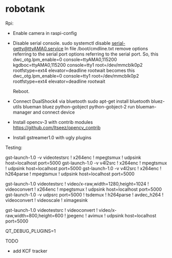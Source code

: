 # robotank

Rpi:
* Enable camera in raspi-config

* Disable serial console.
  sudo systemctl disable serial-getty@ttyAMA0.service
  In file /boot/cmdline.txt remove options referring to the serial port options referring to the serial port.
  So, this
    dwc_otg.lpm_enable=0 console=ttyAMA0,115200 kgdboc=ttyAMA0,115200 console=tty1 root=/dev/mmcblk0p2 rootfstype=ext4 elevator=deadline rootwait
  becomes this
    dwc_otg.lpm_enable=0 console=tty1 root=/dev/mmcblk0p2 rootfstype=ext4 elevator=deadline rootwait

  Reboot.

* Connect DualShock4 via bluetooth
  sudo apt-get install bluetooth bluez-utils blueman bluez python-gobject python-gobject-2
  run blueman-manager and connect device

* Install opencv-3 with contrib modules https://github.com/Itseez/opencv_contrib

* Install gstreamer1.0 with ugly plugins

Testing:

  gst-launch-1.0 -v videotestsrc ! x264enc ! mpegtsmux ! udpsink host=localhost port=5000
  gst-launch-1.0 -v v4l2src ! x264enc ! mpegtsmux ! udpsink host=localhost port=5000
  gst-launch-1.0 -v v4l2src ! x264enc ! h264parse ! mpegtsmux ! udpsink host=localhost port=5000

  gst-launch-1.0 videotestsrc ! video/x-raw,width=1280,height=1024 ! videoconvert ! x264enc ! mpegtsmux ! udpsink host=localhost port=5000
  gst-launch-1.0 -v udpsrc port=5000 ! tsdemux ! h264parse ! avdec_h264 ! videoconvert ! videoscale ! ximagesink

  gst-launch-1.0 videotestsrc ! videoconvert ! video/x-raw,width=800,height=600 ! jpegenc ! avimux ! udpsink host=localhost port=5000

  QT_DEBUG_PLUGINS=1 <application>

TODO
- add KCF tracker

